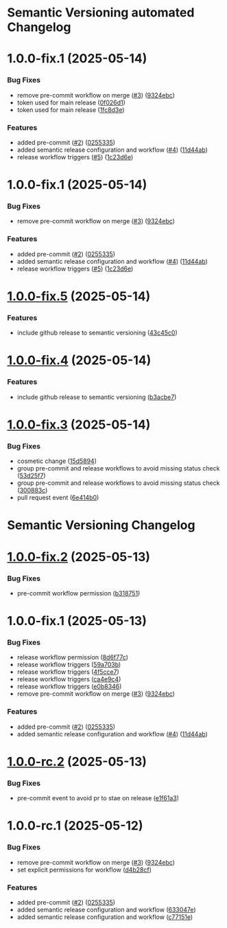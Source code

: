 # Semantic Versioning automated Changelog

# 1.0.0-fix.1 (2025-05-14)


### Bug Fixes

* remove pre-commit workflow on merge ([#3](https://github.com/calavia-org/base-template/issues/3)) ([9324ebc](https://github.com/calavia-org/base-template/commit/9324ebcf95871ef60c2ad4889f2b2a649ade666b))
* token used for main release ([0f026d1](https://github.com/calavia-org/base-template/commit/0f026d101f562c493e1dfcf35f8bcdbbd2125e26))
* token used for main release ([1fc8d3e](https://github.com/calavia-org/base-template/commit/1fc8d3e0b6cf8de815182707c4a36b22b7056c3d))


### Features

* added pre-commit ([#2](https://github.com/calavia-org/base-template/issues/2)) ([0255335](https://github.com/calavia-org/base-template/commit/02553359aed72f7e60165c00fe7154f8509a5809))
* added semantic release configuration and workflow ([#4](https://github.com/calavia-org/base-template/issues/4)) ([11d44ab](https://github.com/calavia-org/base-template/commit/11d44abcbfa4537f29dfe354ee6442279cfdce12))
* release workflow triggers ([#5](https://github.com/calavia-org/base-template/issues/5)) ([1c23d6e](https://github.com/calavia-org/base-template/commit/1c23d6e4ae20ed5b6e6af67f7838bb28985c300e))

# 1.0.0-fix.1 (2025-05-14)


### Bug Fixes

* remove pre-commit workflow on merge ([#3](https://github.com/calavia-org/base-template/issues/3)) ([9324ebc](https://github.com/calavia-org/base-template/commit/9324ebcf95871ef60c2ad4889f2b2a649ade666b))


### Features

* added pre-commit ([#2](https://github.com/calavia-org/base-template/issues/2)) ([0255335](https://github.com/calavia-org/base-template/commit/02553359aed72f7e60165c00fe7154f8509a5809))
* added semantic release configuration and workflow ([#4](https://github.com/calavia-org/base-template/issues/4)) ([11d44ab](https://github.com/calavia-org/base-template/commit/11d44abcbfa4537f29dfe354ee6442279cfdce12))
* release workflow triggers ([#5](https://github.com/calavia-org/base-template/issues/5)) ([1c23d6e](https://github.com/calavia-org/base-template/commit/1c23d6e4ae20ed5b6e6af67f7838bb28985c300e))

# [1.0.0-fix.5](https://github.com/calavia-org/base-template/compare/v1.0.0-fix.4...v1.0.0-fix.5) (2025-05-14)


### Features

* include github release to semantic versioning ([43c45c0](https://github.com/calavia-org/base-template/commit/43c45c05125c7a4c23c8ce8ac272e7cc9aef4b19))

# [1.0.0-fix.4](https://github.com/calavia-org/base-template/compare/v1.0.0-fix.3...v1.0.0-fix.4) (2025-05-14)


### Features

* include github release to semantic versioning ([b3acbe7](https://github.com/calavia-org/base-template/commit/b3acbe766a2c3e4d9e887d18d300df8b70fb76b8))

# [1.0.0-fix.3](https://github.com/calavia-org/base-template/compare/v1.0.0-fix.2...v1.0.0-fix.3) (2025-05-14)


### Bug Fixes

* cosmetic change ([15d5894](https://github.com/calavia-org/base-template/commit/15d5894d4f9f5cb0778dc3043f8acff58c66f3a8))
* group pre-commit and release workflows to avoid missing status check ([53d25f7](https://github.com/calavia-org/base-template/commit/53d25f7d6a9b1c8243e3bb201d0781291d4e98a3))
* group pre-commit and release workflows to avoid missing status check ([300883c](https://github.com/calavia-org/base-template/commit/300883cde0882e11ab5e4cb2f5ca8baee5d9da34))
* pull request event ([6e414b0](https://github.com/calavia-org/base-template/commit/6e414b09b29ecc91ee3b1013259605c9c4128454))

# Semantic Versioning Changelog

# [1.0.0-fix.2](https://github.com/calavia-org/base-template/compare/v1.0.0-fix.1...v1.0.0-fix.2) (2025-05-13)


### Bug Fixes

* pre-commit workflow permission ([b318751](https://github.com/calavia-org/base-template/commit/b318751f72b0b7e8ce97e9e4946c74e75f19d5eb))

# 1.0.0-fix.1 (2025-05-13)


### Bug Fixes

* release workflow permission ([8d6f77c](https://github.com/calavia-org/base-template/commit/8d6f77c094d2abbc17143977255183f897acc0bd))
* release workflow triggers ([59a703b](https://github.com/calavia-org/base-template/commit/59a703bd74e8adb9f4e85bb8e6f1c206688a1dc0))
* release workflow triggers ([4f5cce7](https://github.com/calavia-org/base-template/commit/4f5cce78230684cbd9ec5cda97b80eabb7d5fbab))
* release workflow triggers ([ca4e9c4](https://github.com/calavia-org/base-template/commit/ca4e9c464474c61af0046247c028f7b42f44017d))
* release workflow triggers ([e0b8346](https://github.com/calavia-org/base-template/commit/e0b8346b96124fcc646d50eb7a84e3b4683baa75))
* remove pre-commit workflow on merge ([#3](https://github.com/calavia-org/base-template/issues/3)) ([9324ebc](https://github.com/calavia-org/base-template/commit/9324ebcf95871ef60c2ad4889f2b2a649ade666b))


### Features

* added pre-commit ([#2](https://github.com/calavia-org/base-template/issues/2)) ([0255335](https://github.com/calavia-org/base-template/commit/02553359aed72f7e60165c00fe7154f8509a5809))
* added semantic release configuration and workflow ([#4](https://github.com/calavia-org/base-template/issues/4)) ([11d44ab](https://github.com/calavia-org/base-template/commit/11d44abcbfa4537f29dfe354ee6442279cfdce12))

# [1.0.0-rc.2](https://github.com/calavia-org/base-template/compare/v1.0.0-rc.1...v1.0.0-rc.2) (2025-05-13)


### Bug Fixes

* pre-commit event to avoid pr to stae on release ([e1f61a3](https://github.com/calavia-org/base-template/commit/e1f61a394de9baf499e801262bbc2bbc9c764330))

# 1.0.0-rc.1 (2025-05-12)


### Bug Fixes

* remove pre-commit workflow on merge ([#3](https://github.com/calavia-org/base-template/issues/3)) ([9324ebc](https://github.com/calavia-org/base-template/commit/9324ebcf95871ef60c2ad4889f2b2a649ade666b))
* set explicit permissions for workflow ([d4b28cf](https://github.com/calavia-org/base-template/commit/d4b28cf13b4dfdf9bab949593cfe5b43b835382b))


### Features

* added pre-commit ([#2](https://github.com/calavia-org/base-template/issues/2)) ([0255335](https://github.com/calavia-org/base-template/commit/02553359aed72f7e60165c00fe7154f8509a5809))
* added semantic release configuration and workflow ([633047e](https://github.com/calavia-org/base-template/commit/633047eacf70c25c77ff7398bcae43c3db5730de))
* added semantic release configuration and workflow ([c77151e](https://github.com/calavia-org/base-template/commit/c77151e179b9cae416f6c192d748a9066579e566))
